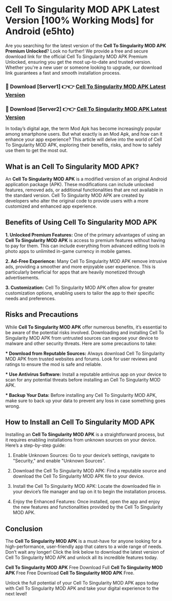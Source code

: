 # Cell To Singularity MOD APK Latest Version [100% Working Mods] for Android (e5hto)

Are you searching for the latest version of the <strong>Cell To Singularity MOD APK Premium Unlocked</strong>? Look no further! We provide a free and secure download link for the official Cell To Singularity MOD APK Premium Unlocked, ensuring you get the most up-to-date and trusted version. Whether you're a new user or someone looking to upgrade, our download link guarantees a fast and smooth installation process.


<h3>🔴 Download [Server1] 👉👉 <a href="https://getmodsapk.pages.dev?q=Cell+To+Singularity+MOD+APK&ref=4R3">Cell To Singularity MOD APK Latest Version</a></h3>

<h3>🔴 Download [Server2] 👉👉 <a href="https://getmodsapk.pages.dev?q=Cell+To+Singularity+MOD+APK&ref=4R3">Cell To Singularity MOD APK Latest Version</a></h3>


In today’s digital age, the term Mod Apk has become increasingly popular among smartphone users. But what exactly is an Mod Apk, and how can it enhance your app experience? This article will delve into the world of Cell To Singularity MOD APK, exploring their benefits, risks, and how to safely use them to get the most out.


<h2>What is an Cell To Singularity MOD APK?</h2>

An <strong>Cell To Singularity MOD APK</strong> is a modified version of an original Android application package (APK). These modifications can include unlocked features, removed ads, or additional functionalities that are not available in the standard version. Cell To Singularity MOD APK are created by developers who alter the original code to provide users with a more customized and enhanced app experience.


<h2>Benefits of Using Cell To Singularity MOD APK</h2>

<strong> 1. Unlocked Premium Features:</strong> One of the primary advantages of using an <strong>Cell To Singularity MOD APK</strong> is access to premium features without having to pay for them. This can include everything from advanced editing tools in photo apps to unlimited in-game currency in mobile games.

<strong> 2. Ad-Free Experience:</strong> Many Cell To Singularity MOD APK remove intrusive ads, providing a smoother and more enjoyable user experience. This is particularly beneficial for apps that are heavily monetized through advertisements.

<strong> 3. Customization:</strong> Cell To Singularity MOD APK often allow for greater customization options, enabling users to tailor the app to their specific needs and preferences.


<h2>Risks and Precautions</h2>

While <strong>Cell To Singularity MOD APK</strong> offer numerous benefits, it’s essential to be aware of the potential risks involved. Downloading and installing Cell To Singularity MOD APK from untrusted sources can expose your device to malware and other security threats. Here are some precautions to take:

<strong> * Download from Reputable Sources:</strong> Always download Cell To Singularity MOD APK from trusted websites and forums. Look for user reviews and ratings to ensure the mod is safe and reliable.

<strong> * Use Antivirus Software:</strong> Install a reputable antivirus app on your device to scan for any potential threats before installing an Cell To Singularity MOD APK.

<strong> * Backup Your Data:</strong> Before installing any Cell To Singularity MOD APK, make sure to back up your data to prevent any loss in case something goes wrong.


<h2>How to Install an Cell To Singularity MOD APK</h2>

Installing an <strong>Cell To Singularity MOD APK</strong> is a straightforward process, but it requires enabling installations from unknown sources on your device. Here’s a step-by-step guide:

 1. Enable Unknown Sources: Go to your device’s settings, navigate to "Security," and enable "Unknown Sources".

 2. Download the Cell To Singularity MOD APK: Find a reputable source and download the Cell To Singularity MOD APK file to your device.

 3. Install the Cell To Singularity MOD APK: Locate the downloaded file in your device’s file manager and tap on it to begin the installation process.

 4. Enjoy the Enhanced Features: Once installed, open the app and enjoy the new features and functionalities provided by the Cell To Singularity MOD APK.


<h2><strong>Conclusion</strong></h2>

The <strong>Cell To Singularity MOD APK</strong> is a must-have for anyone looking for a high-performance, user-friendly app that caters to a wide range of needs. Don’t wait any longer! Click the link below to download the latest version of Cell To Singularity MOD APK and unlock all its incredible features today.

<strong>Cell To Singularity MOD APK</strong> Free Download Full <strong>Cell To Singularity MOD APK</strong> Free Free Download <strong>Cell To Singularity MOD APK</strong> Free.

Unlock the full potential of your Cell To Singularity MOD APK apps today with Cell To Singularity MOD APK and take your digital experience to the next level!